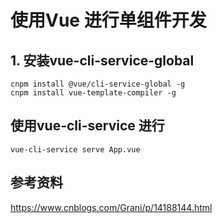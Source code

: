 # 使用Vue 进行单组件开发 

## 1. 安装vue-cli-service-global
```shell 
cnpm install @vue/cli-service-global -g
cnpm install vue-template-compiler -g
```


## 使用vue-cli-service 进行
```shell 
vue-cli-service serve App.vue
```


## 参考资料
https://www.cnblogs.com/Grani/p/14188144.html 
